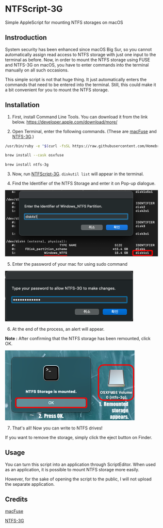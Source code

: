 # NTFScript-3G

Simple AppleScript for mounting NTFS storages on macOS

## Instroduction

System security has been enhanced since macOS Big Sur, so you cannot automatically assign read access to NTFS storage with just one input to the terminal as before. Now, in order to mount the NTFS storage using FUSE and NTFS-3G on macOS, you have to enter commands into the terminal manually on all such occasions.

This simple script is not that huge thing. It just automatically enters the commands that need to be entered into the terminal. Still, this could make it a bit convenient for you to mount the NTFS storage.

## Installation

1. First, install Command Line Tools. You can download it from the link below.
https://developer.apple.com/download/more/

2. Open Terminal, enter the following commands.
(These are [macFuse](https://osxfuse.github.io) and [NTFS-3G](https://github.com/osxfuse/osxfuse/wiki/NTFS-3G).)

```bash
/usr/bin/ruby -e "$(curl -fsSL https://raw.githubusercontent.com/Homebrew/install/master/install)"
```

```bash
brew install --cask osxfuse
```

```bash
brew install ntfs-3g
```

3. Now, run [NTFScript-3G](https://github.com/lese9855/NTFScript-3G/releases/latest). `diskutil list` will appear in the terminal.

4. Find the Identifier of the NTFS Storage and enter it on Pop-up dialogue.

![alt text](https://raw.githubusercontent.com/lese9855/NTFScript-3G/main/Pictures/Screenshot_01.png)

5. Enter the password of your mac for using sudo command

![alt text](https://raw.githubusercontent.com/lese9855/NTFScript-3G/main/Pictures/Screenshot_02.png)

6. At the end of the process, an alert will appear.

**Note :** After confirming that the NTFS storage has been remounted, click OK.

![alt text](https://raw.githubusercontent.com/lese9855/NTFScript-3G/main/Pictures/Screenshot_03.png)

7. That's all! Now you can write to NTFS drives!

If you want to remove the storage, simply click the eject button on Finder.

## Usage

You can turn this script into an application through ScriptEditor. When used as an application, it is possible to mount NTFS storage more easily.

However, for the sake of opening the script to the public, I will not upload the separate application.

## Credits

[macFuse](https://osxfuse.github.io)

[NTFS-3G](https://github.com/osxfuse/osxfuse/wiki/NTFS-3G)
